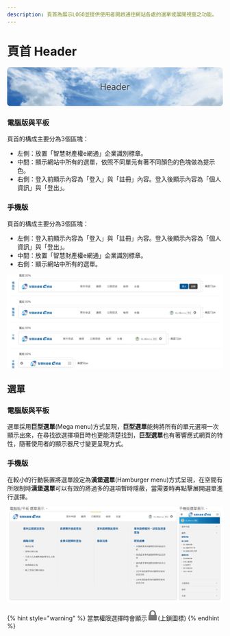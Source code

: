 ```yaml
---
description: 頁首為展示LOGO並提供使用者開啟通往網站各處的選單或展開視窗之功能。
---
```


# 頁首 Header

![](../.gitbook/assets/header_banner.png)

### **電腦版**與**平板** <a id="dian-nao-ban-yu-ping-ban"></a>

頁首的構成主要分為3個區塊：‌

* 左側：放置「智慧財產權e網通」企業識別標章。
* 中間：顯示網站中所有的選單，依照不同單元有著不同顏色的色塊做為提示色。
* 右側：登入前顯示內容為「登入」與「註冊」內容。登入後顯示內容為「個人資訊」與「登出」。

### **手機版** <a id="shou-ji-ban"></a>

頁首的構成主要分為3個區塊：‌

* 左側：登入前顯示內容為「登入」與「註冊」內容。登入後顯示內容為「個人資訊」與「登出」。
* 中間：放置「智慧財產權e網通」企業識別標章。
* 右側：顯示網站中所有的選單。

![](../.gitbook/assets/header_image.jpg)

## 選單 <a id="xuan-chan"></a>

### 電腦版與平板 <a id="dian-nao-ban-yu-ping-ban-1"></a>

選單採用**巨型選單**\(Mega menu\)方式呈現，**巨型選單**能夠將所有的單元選項一次顯示出來，在尋找欲選擇項目時也更能清楚找到，**巨型選單**也有著響應式網頁的特性，隨著使用者的顯示器尺寸變更呈現方式。‌

### 手機版 <a id="shou-ji-ban-1"></a>

在較小的行動裝置將選單設定為**漢堡選單**\(Hamburger menu\)方式呈現，在空間有所限制時**漢堡選單**可以有效的將過多的選項暫時隱蔽，當需要時再點擊展開選單進行選擇。

![](../.gitbook/assets/header_menu.png)

{% hint style="warning" %}
當無權限選擇時會顯示![](../.gitbook/assets/icon_lock.png)\(上鎖圖標\)
{% endhint %}

